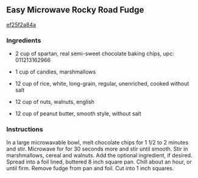 ## Easy Microwave Rocky Road Fudge

[ef25f2a84a](http://www.food.com/recipe/easy-microwave-rocky-road-fudge-28616)

### Ingredients

 - 2 cup of spartan, real semi-sweet chocolate baking chips, upc: 011213162966

 - 1 cup of candies, marshmallows

 - 12 cup of rice, white, long-grain, regular, unenriched, cooked without salt

 - 12 cup of nuts, walnuts, english

 - 12 cup of peanut butter, smooth style, without salt

### Instructions

In a large microwavable bowl, melt chocolate chips for 1 1/2 to 2 minutes and stir. Microwave for for 30 seconds more and stir until smooth. Stir in marshmallows, cereal and walnuts. Add the optional ingredient, if desired. Spread into a foil lined, buttered 8 inch square pan. Chill about an hour, or until firm. Remove fudge from pan and foil. Cut into 1 inch squares.